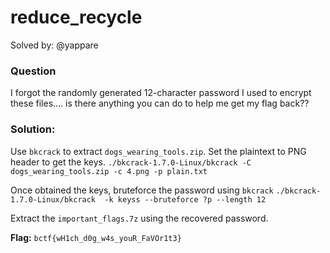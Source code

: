 # reduce_recycle

Solved by: @yappare

### Question
I forgot the randomly generated 12-character password I used to encrypt these files.... is there anything you can do to help me get my flag back??

### Solution:

Use `bkcrack` to extract `dogs_wearing_tools.zip`. Set the plaintext to PNG header to get the keys.
`./bkcrack-1.7.0-Linux/bkcrack -C dogs_wearing_tools.zip -c 4.png -p plain.txt`

Once obtained the keys, bruteforce the password using `bkcrack`
`./bkcrack-1.7.0-Linux/bkcrack  -k keyss --bruteforce ?p --length 12`

Extract the `important_flags.7z` using the recovered password.

**Flag:** `bctf{wH1ch_d0g_w4s_youR_FaVOr1t3} `
